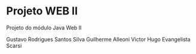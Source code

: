 # Projeto WEB II
Projeto do módulo Java Web II

Gustavo Rodrigues Santos Silva
Guilherme Alleoni
Victor Hugo Evangelista Scarsi

